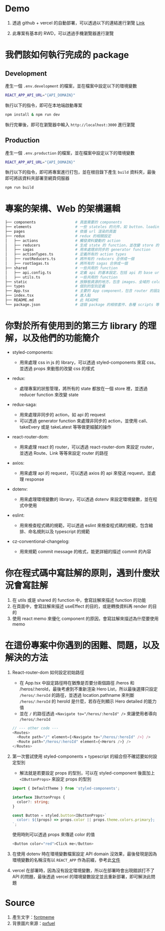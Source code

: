 # Demo

1. 透過 github + vercel 的自動部署，可以透過以下的連結進行瀏覽
   [Link](https://heros-app-pink.vercel.app/heros)

2. 此專案有基本的 RWD，可以透過手機瀏覽器進行瀏覽

# 我們該如何執行完成的 package

## Development

產生一個 `.env.development` 的檔案，並在檔案中設定以下的環境變數

```bash
REACT_APP_API_URL="{API_DOMAIN}"
```

執行以下的指令，即可在本地端啟動專案

```bash
npm install & npm run dev
```

執行完畢後，即可在瀏覽器中輸入 `http://localhost:3000` 進行瀏覽

## Production

產生一個 `.env.production` 的檔案，並在檔案中設定以下的環境變數

```bash
REACT_APP_API_URL="{API_DOMAIN}"
```

執行以下的指令，即可將專案進行打包，並在根目錄下產生 `build` 資料夾，最後即可將該資料夾部署至網頁伺服器

```bash
npm run build
```

# 專案的架構、Web 的架構邏輯

```bash
├── components                  # 頁面需要的 components
├── elements                    # 一些 stateles 的元件，如 button、loading 等等
├── pages                       # 依循 url 渲染的頁面
├── redux                       # redux 的相關設定
│   ├── actions                 # 觸發資料變動的 action
│   ├── reducers                # 生成 state 的 function，並改變 store 的 state
│   ├── sagas                   # 用來處理非同步的 generator function
│   ├── actionTypes.ts          # 定義所有的 action types
│   ├── rootReducers.ts         # 將所有的 reducers 合併成一個
│   ├── rootSagas.ts            # 將所有的 sagas 合併成一個
├── shared                      # 一些共用的 function
│   ├── api.config.ts           # 定義 api 的基本設定，包括 api 的 base url
│   ├── utils.ts                # 一些共用的 function
├── static                      # 放靜態資源的地方，包含 images、全域的 color 以及 RWD 的 media query
├── types                       # 個別的型別定義
├── App.tsx                     # 主要的 App component，包含 router 的設定
├── index.tsx                   # 進入點
├── README.md                   # 此 README
└── package.json                # 這個 package 的相依套件、各種 scripts 等等
```

# 你對於所有使用到的第三方 library 的理解，以及他們的功能簡介

- styled-components:

  - 用來處理 css in js 的 library，可以透過 styled-components 來寫 css，並透過 props 來動態的改變 css 的樣式

- redux:

  - 處理專案的狀態管理，將所有的 state 都放在一個 store 裡，並透過 reducer function 來改變 state

- redux-saga:

  - 用來處理非同步的 action，如 api 的 request
  - 可以透過 generator function 來處理非同步的 action，並使用 call、takeEvery 或是 takeLatest 等等做更細膩的操作

- react-router-dom:

  - 用來處理 react 的 router，可以透過 react-router-dom 來設定 router，並透過 Route、Link 等等來設定 router 的路徑

- axios:

  - 用來處理 api 的 request，可以透過 axios 的 api 來發送 request，並處理 response

- dotenv:

  - 用來處理環境變數的 library，可以透過 dotenv 來設定環境變數，並在程式中使用

- eslint:

  - 用來檢查程式碼的規範，可以透過 eslint 來檢查程式碼的規範，包含縮排、命名規則以及 typescript 的規範

- cz-conventional-changelog:
  - 用來規範 commit message 的格式，能更詳細的描述 commit 的內容

# 你在程式碼中寫註解的原則，遇到什麼狀況會寫註解

1. 在 utils 或是 shared 的 function 中，會寫註解來描述 function 的功能
2. 在頁面中，會寫註解來描述 useEffect 的目的，或是轉換資料再 render 的目的
3. 使用 react memo 來優化 component 的原因，會寫註解來描述為什麼要使用 memo

# 在這份專案中你遇到的困難、問題，以及解決的方法

1. React-router-dom 如何設定初始路徑

   - 在 App.tsx 中設定路徑時在猶豫是否要分兩個路徑 /heros 和 /heros/:heroId，最後考慮到不重新渲染 Hero List，所以最後選擇只設定 `/heros/:heroId` 的路徑，並透過 location.pathname 來判斷 `/heros/:heroId` 的 heroId 是什麼，若存在則顯示 Hero detailed 的能力值
   - 並在 `/` 的路徑透過 `<Navigate to="/heros/:heroId" />` 來讓使用者導向 `/heros/:heroId`

   ```typescript
   // --- other code ---
   <Routes>
     <Route path="/" element={<Navigate to="/heros/:heroId" />} />
     <Route path="/heros/:heroId" element={<Herors />} />
   </Routes>
   ```

2. 第一次嘗試使用 styled-components + typescript 的組合但不確認要如何設定型別

   - 解法就是若要設定 props 的型別，可以在 styled-component 後面加上 `<IButtonProps>` 來設定 props 的型別

   ```typescript
   import { DefaultTheme } from 'styled-components';

   interface IButtonProps {
     color?: string;
   }

   const Button = styled.button<IButtonProps>`
     color: ${(props) => props.color || props.theme.colors.primary};
   `;
   ```

   使用時則可以透過 props 來傳遞 color 的值

   ```typescript
   <Button color="red">Click me</Button>
   ```

3. 在使用 dotenv 時在環境變數檔案設定 API domain 沒效果，最後發現是因為環境變數的名稱沒有以 `REACT_APP` 作為前綴，參考此[文件](https://pjchender.dev/react-bootcamp/docs/bootcamp/week4/create-react-app-setting/)

4. vercel 在部署時，因為沒有設定環境變數，所以在部署時會出現錯誤打不了 API 的問題，最後透過 vercel 的環境變數設定並且重新部署，即可解決此問題

# Source

1. 產生文字：[fontmeme](https://fontmeme.com/netflix-font/#textstyle)
2. 背景圖片來源：[pxfuel](https://www.pxfuel.com/en/desktop-wallpaper-hserp)
